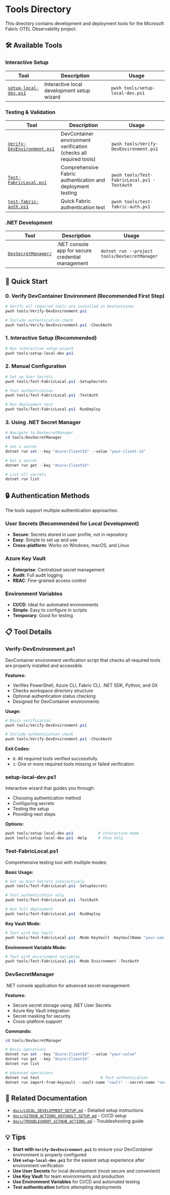 # Tools Directory

This directory contains development and deployment tools for the Microsoft Fabric OTEL Observability project.

## 🛠️ Available Tools

### Interactive Setup
| Tool | Description | Usage |
|------|-------------|-------|
| [`setup-local-dev.ps1`](setup-local-dev.ps1) | Interactive local development setup wizard | `pwsh tools/setup-local-dev.ps1` |

### Testing & Validation
| Tool | Description | Usage |
|------|-------------|-------|
| [`Verify-DevEnvironment.ps1`](Verify-DevEnvironment.ps1) | DevContainer environment verification (checks all required tools) | `pwsh tools/Verify-DevEnvironment.ps1` |
| [`Test-FabricLocal.ps1`](Test-FabricLocal.ps1) | Comprehensive Fabric authentication and deployment testing | `pwsh tools/Test-FabricLocal.ps1 -TestAuth` |
| [`test-fabric-auth.ps1`](test-fabric-auth.ps1) | Quick Fabric authentication test | `pwsh tools/test-fabric-auth.ps1` |

### .NET Development
| Tool | Description | Usage |
|------|-------------|-------|
| [`DevSecretManager/`](DevSecretManager/) | .NET console app for secure credential management | `dotnet run --project tools/DevSecretManager` |

## 🚀 Quick Start

### 0. Verify DevContainer Environment (Recommended First Step)
```powershell
# Verify all required tools are installed in DevContainer
pwsh tools/Verify-DevEnvironment.ps1

# Include authentication check
pwsh tools/Verify-DevEnvironment.ps1 -CheckAuth
```

### 1. Interactive Setup (Recommended)
```powershell
# Run interactive setup wizard
pwsh tools/setup-local-dev.ps1
```

### 2. Manual Configuration
```powershell
# Set up User Secrets
pwsh tools/Test-FabricLocal.ps1 -SetupSecrets

# Test authentication
pwsh tools/Test-FabricLocal.ps1 -TestAuth

# Run deployment test
pwsh tools/Test-FabricLocal.ps1 -RunDeploy
```

### 3. Using .NET Secret Manager
```powershell
# Navigate to DevSecretManager
cd tools/DevSecretManager

# Set a secret
dotnet run set --key "Azure:ClientId" --value "your-client-id"

# Get a secret
dotnet run get --key "Azure:ClientId"

# List all secrets
dotnet run list
```

## 🔒 Authentication Methods

The tools support multiple authentication approaches:

### User Secrets (Recommended for Local Development)
- **Secure**: Secrets stored in user profile, not in repository
- **Easy**: Simple to set up and use
- **Cross-platform**: Works on Windows, macOS, and Linux

### Azure Key Vault
- **Enterprise**: Centralized secret management
- **Audit**: Full audit logging
- **RBAC**: Fine-grained access control

### Environment Variables
- **CI/CD**: Ideal for automated environments
- **Simple**: Easy to configure in scripts
- **Temporary**: Good for testing

## 📋 Tool Details

### Verify-DevEnvironment.ps1
DevContainer environment verification script that checks all required tools are properly installed and accessible.

**Features:**
- Verifies PowerShell, Azure CLI, Fabric CLI, .NET SDK, Python, and Git
- Checks workspace directory structure
- Optional authentication status checking
- Designed for DevContainer environments

**Usage:**
```powershell
# Basic verification
pwsh tools/Verify-DevEnvironment.ps1

# Include authentication check
pwsh tools/Verify-DevEnvironment.ps1 -CheckAuth
```

**Exit Codes:**
- `0`: All required tools verified successfully
- `1`: One or more required tools missing or failed verification

### setup-local-dev.ps1
Interactive wizard that guides you through:
- Choosing authentication method
- Configuring secrets
- Testing the setup
- Providing next steps

**Options:**
```powershell
pwsh tools/setup-local-dev.ps1           # Interactive mode
pwsh tools/setup-local-dev.ps1 -Help     # Show help
```

### Test-FabricLocal.ps1
Comprehensive testing tool with multiple modes:

**Basic Usage:**
```powershell
# Set up User Secrets interactively
pwsh tools/Test-FabricLocal.ps1 -SetupSecrets

# Test authentication only
pwsh tools/Test-FabricLocal.ps1 -TestAuth

# Run full deployment
pwsh tools/Test-FabricLocal.ps1 -RunDeploy
```

**Key Vault Mode:**
```powershell
# Test with Key Vault
pwsh tools/Test-FabricLocal.ps1 -Mode KeyVault -KeyVaultName "your-vault" -TestAuth
```

**Environment Variable Mode:**
```powershell
# Test with environment variables
pwsh tools/Test-FabricLocal.ps1 -Mode Environment -TestAuth
```

### DevSecretManager
.NET console application for advanced secret management:

**Features:**
- Secure secret storage using .NET User Secrets
- Azure Key Vault integration
- Secret masking for security
- Cross-platform support

**Commands:**
```powershell
cd tools/DevSecretManager

# Basic operations
dotnet run set --key "Azure:ClientId" --value "your-value"
dotnet run get --key "Azure:ClientId"
dotnet run list

# Advanced operations
dotnet run test                           # Test authentication
dotnet run import-from-keyvault --vault-name "vault" --secret-name "secret"
```

## 🔗 Related Documentation

- [`docs/LOCAL_DEVELOPMENT_SETUP.md`](../docs/LOCAL_DEVELOPMENT_SETUP.md) - Detailed setup instructions
- [`docs/GITHUB_ACTIONS_KEYVAULT_SETUP.md`](../docs/GITHUB_ACTIONS_KEYVAULT_SETUP.md) - CI/CD setup
- [`docs/TROUBLESHOOT_GITHUB_ACTIONS.md`](../docs/TROUBLESHOOT_GITHUB_ACTIONS.md) - Troubleshooting guide

## 💡 Tips

- **Start with `Verify-DevEnvironment.ps1`** to ensure your DevContainer environment is properly configured
- **Use `setup-local-dev.ps1`** for the easiest setup experience after environment verification
- **Use User Secrets** for local development (most secure and convenient)
- **Use Key Vault** for team environments and production
- **Use Environment Variables** for CI/CD and automated testing
- **Test authentication** before attempting deployments
